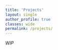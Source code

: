 ```yaml
---
title: 'Projects'
layout: single
author_profile: true
classes: wide
permalink: /projects/
---
```


*WIP*
